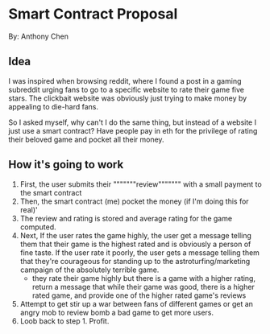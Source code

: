 # Smart Contract Proposal
By: Anthony Chen

## Idea

I was inspired when browsing reddit, where I found a post in a gaming subreddit urging fans to go to a specific website to rate their game five stars. The clickbait website was obviously just trying to make money by appealing to die-hard fans.

So I asked myself, why can't I do the same thing, but instead of a website I just use a smart contract? Have people pay in eth for the privilege of rating their beloved game and pocket all their money.

## How it's going to work
1. First, the user submits their """""""review""""""" with a small payment to the smart contract
2. Then, the smart contract (me) pocket the money (if I'm doing this for real)'
3. The review and rating is stored and average rating for the game computed.
4. Next, If the user rates the game highly, the user get a message telling them that their game is the highest rated and is obviously a person of fine taste. If the user rate it poorly, the user gets a message telling them that they're courageous for standing up to the astroturfing/marketing campaign of the absolutely terrible game.
    - they rate their game highly but there is a game with a higher rating, return a message that while their game was good, there is a higher rated game, and provide one of the higher rated game's reviews
5. Attempt to get stir up a war between fans of different games or get an angry mob to review bomb a bad game to get more users.
6. Loob back to step 1. Profit.
